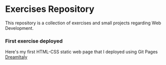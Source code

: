 # Exercises Repository
This repository is a collection of exercises and small projects regarding Web Development.
### First exercise deployed
Here's my first HTML-CSS static web page that I deployed using Git Pages [DreamItaly](https://marcolapomarda.github.io/)
